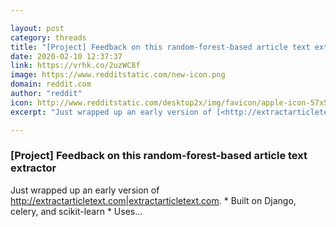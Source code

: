 ```yaml
---

layout: post
category: threads
title: "[Project] Feedback on this random-forest-based article text extractor"
date: 2020-02-10 12:37:37
link: https://vrhk.co/2uzWC8f
image: https://www.redditstatic.com/new-icon.png
domain: reddit.com
author: "reddit"
icon: http://www.redditstatic.com/desktop2x/img/favicon/apple-icon-57x57.png
excerpt: "Just wrapped up an early version of [<http://extractarticletext.com|extractarticletext.com>](<https://extractarticletext.com>). * Built on Django, celery, and scikit-learn * Uses..."

---
```


### [Project] Feedback on this random-forest-based article text extractor

Just wrapped up an early version of [<http://extractarticletext.com|extractarticletext.com>](<https://extractarticletext.com>). * Built on Django, celery, and scikit-learn * Uses...